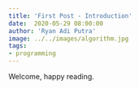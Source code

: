 ```yaml
---
title: 'First Post - Introduction'
date:  2020-05-29 08:00:00
author: 'Ryan Adi Putra'
image: ../../images/algorithm.jpg
tags: 
- programming
---
```


Welcome, happy reading.